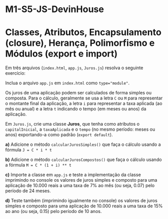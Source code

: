 # M1-S5-JS-DevinHouse
# Classes, Atributos, Encapsulamento (closure), Herança, Polimorfismo e Módulos (export e import) 

Em três arquivos (`index.html`, `app.js`, `Juros.js`) resolva o seguinte exercício:

Inclua o arquivo `app.js` em `index.html` como `type="module"`.

Os juros de uma aplicação podem ser calculados de forma simples ou composta.
Para o cálculo, geralmente se usa a letra `C` ou `M` para representar o montante final da aplicação, a letra `i` para representar a taxa aplicada (ao mês ou anual) e a letra `t` indicando o tempo (em meses ou anos) da aplicação.

Em `Juros.js`, crie uma classe **Juros**, que tenha como atributos o `capitalInicial`, a `taxaAplicada` e o `tempo` (no mesmo período: meses ou anos) exportando-a como padrão (`export default`).

**a)** Adicione o método `calcularJurosSimples()` que faça o cálculo usando a fórmula `J = C * i * t`

**b)** Adicione o método `calcularJurosCompostos()` que faça o cálculo usando a fórmula `M = C * (1 + i) ** t`

**c)** Importe a classe em `app.js` e teste a implementação da classe imprimindo no console os valores de juros simples e composto para uma aplicação de 10.000 reais a uma taxa de 7% ao mês (ou seja, 0.07) pelo período de 24 meses.

**d)** Teste também (imprimindo igualmente no console) os valores de juros simples e composto para uma aplicação de 10.000 reais a uma taxa de 15% ao ano (ou seja, 0.15) pelo período de 10 anos.